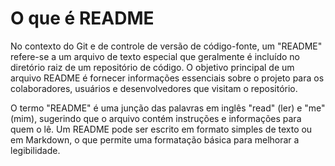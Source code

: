 # O que é README

No contexto do Git e de controle de versão de código-fonte, um "README" refere-se a um arquivo de texto especial que geralmente é incluído no diretório raiz de um repositório de código. O objetivo principal de um arquivo README é fornecer informações essenciais sobre o projeto para os colaboradores, usuários e desenvolvedores que visitam o repositório.

O termo "README" é uma junção das palavras em inglês "read" (ler) e "me" (mim), sugerindo que o arquivo contém instruções e informações para quem o lê. Um README pode ser escrito em formato simples de texto ou em Markdown, o que permite uma formatação básica para melhorar a legibilidade.
